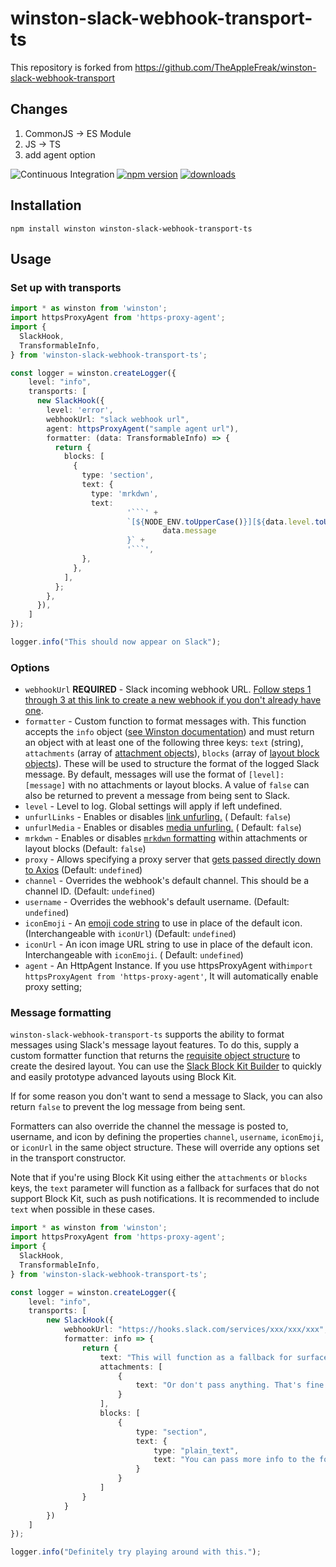 # winston-slack-webhook-transport-ts

This repository is forked from https://github.com/TheAppleFreak/winston-slack-webhook-transport

## Changes

1. CommonJS -> ES Module
2. JS -> TS
3. add agent option

![Continuous Integration](https://github.com/SeogyuGim/winston-slack-webhook-transport-ts/actions/workflows/tests.yml/badge.svg) [![npm version](https://badge.fury.io/js/winston-slack-webhook-transport-ts.svg)](https://www.npmjs.com/package/winston-slack-webhook-transport-ts) [![downloads](https://img.shields.io/npm/dw/winston-slack-webhook-transport-ts)]((https://www.npmjs.com/package/winston-slack-webhook-transport-ts))

## Installation

```
npm install winston winston-slack-webhook-transport-ts
```

## Usage

### Set up with transports

```typescript
import * as winston from 'winston';
import httpsProxyAgent from 'https-proxy-agent';
import {
  SlackHook,
  TransformableInfo,
} from 'winston-slack-webhook-transport-ts';

const logger = winston.createLogger({
    level: "info",
    transports: [
      new SlackHook({
        level: 'error',
        webhookUrl: "slack webhook url",
        agent: httpsProxyAgent("sample agent url"),
        formatter: (data: TransformableInfo) => {
          return {
            blocks: [
              {
                type: 'section',
                text: {
                  type: 'mrkdwn',
                  text:
                          '```' +
                          `[${NODE_ENV.toUpperCase()}][${data.level.toUpperCase()}] ${
                                  data.message
                          }` +
                          '```',
                },
              },
            ],
          };
        },
      }),
    ]
});

logger.info("This should now appear on Slack");
```

### Options

* `webhookUrl` **REQUIRED** - Slack incoming webhook
  URL. [Follow steps 1 through 3 at this link to create a new webhook if you don't already have one](https://api.slack.com/messaging/webhooks).
* `formatter` - Custom function to format messages with. This function accepts the `info`
  object ([see Winston documentation](https://github.com/winstonjs/winston/blob/master/README.md#streams-objectmode-and-info-objects))
  and must return an object with at least one of the following three keys: `text` (string), `attachments` (array
  of [attachment objects](https://api.slack.com/messaging/composing/layouts#attachments)), `blocks` (array
  of [layout block objects](https://api.slack.com/messaging/composing/layouts#adding-blocks)). These will be used to
  structure the format of the logged Slack message. By default, messages will use the format of `[level]: [message]`
  with no attachments or layout blocks. A value of `false` can also be returned to prevent a message from being sent to
  Slack.
* `level` - Level to log. Global settings will apply if left undefined.
* `unfurlLinks` - Enables or
  disables [link unfurling.](https://api.slack.com/reference/messaging/link-unfurling#no_unfurling_please) (
  Default: `false`)
* `unfurlMedia` - Enables or
  disables [media unfurling.](https://api.slack.com/reference/messaging/link-unfurling#no_unfurling_please) (
  Default: `false`)
* `mrkdwn` - Enables or disables [`mrkdwn` formatting](https://api.slack.com/reference/surfaces/formatting#basics)
  within attachments or layout blocks (Default: `false`)
* `proxy` - Allows specifying a proxy server
  that [gets passed directly down to Axios](https://github.com/axios/axios#request-config) (Default: `undefined`)
* `channel` - Overrides the webhook's default channel. This should be a channel ID. (Default: `undefined`)
* `username` - Overrides the webhook's default username. (Default: `undefined`)
* `iconEmoji` - An [emoji code string](https://www.webpagefx.com/tools/emoji-cheat-sheet/) to use in place of the
  default icon. (Interchangeable with `iconUrl`) (Default: `undefined`)
* `iconUrl` - An icon image URL string to use in place of the default icon. Interchangeable with `iconEmoji`. (
  Default: `undefined`)
* `agent` - An HttpAgent Instance. If you use httpsProxyAgent with`import httpsProxyAgent from 'https-proxy-agent'`, It will automatically enable proxy setting;


### Message formatting

`winston-slack-webhook-transport-ts` supports the ability to format messages using Slack's message layout features. To
do this, supply a custom formatter function that returns
the [requisite object structure](https://api.slack.com/messaging/composing/layouts) to create the desired layout. You
can use the [Slack Block Kit Builder](https://app.slack.com/block-kit-builder/) to quickly and easily prototype advanced
layouts using Block Kit.

If for some reason you don't want to send a message to Slack, you can also return `false` to prevent the log message
from being sent.

Formatters can also override the channel the message is posted to, username, and icon by defining the
properties `channel`, `username`, `iconEmoji`, or `iconUrl` in the same object structure. These will override any
options set in the transport constructor.

Note that if you're using Block Kit using either the `attachments` or `blocks` keys, the `text` parameter will function
as a fallback for surfaces that do not support Block Kit, such as push notifications. It is recommended to
include `text` when possible in these cases.

```typescript
import * as winston from 'winston';
import httpsProxyAgent from 'https-proxy-agent';
import {
  SlackHook,
  TransformableInfo,
} from 'winston-slack-webhook-transport-ts';

const logger = winston.createLogger({
    level: "info",
    transports: [
        new SlackHook({
            webhookUrl: "https://hooks.slack.com/services/xxx/xxx/xxx",
            formatter: info => {
                return {
                    text: "This will function as a fallback for surfaces that don't support Block Kit, like IRC clients or mobile push notifications.",
                    attachments: [
                        {
                            text: "Or don't pass anything. That's fine too"
                        }
                    ],
                    blocks: [
                        {
                            type: "section",
                            text: {
                                type: "plain_text",
                                text: "You can pass more info to the formatter by supplying additional parameters in the logger call"
                            }
                        }
                    ]
                }
            }
        })
    ]
});

logger.info("Definitely try playing around with this.");
```